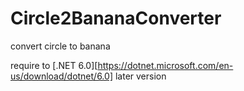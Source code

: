 # Circle2BananaConverter
convert circle to banana

require to [.NET 6.0][https://dotnet.microsoft.com/en-us/download/dotnet/6.0] later version
